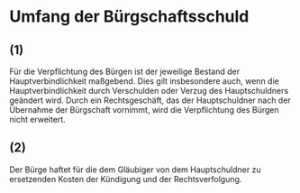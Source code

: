 # Umfang der Bürgschaftsschuld



## (1)

 Für die Verpflichtung des Bürgen ist der jeweilige Bestand der Hauptverbindlichkeit maßgebend. Dies gilt insbesondere auch, wenn die Hauptverbindlichkeit durch Verschulden oder Verzug des Hauptschuldners geändert wird. Durch ein Rechtsgeschäft, das der Hauptschuldner nach der Übernahme der Bürgschaft vornimmt, wird die Verpflichtung des Bürgen nicht erweitert.

## (2)

 Der Bürge haftet für die dem Gläubiger von dem Hauptschuldner zu ersetzenden Kosten der Kündigung und der Rechtsverfolgung. 

